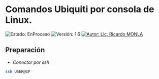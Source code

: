 # Comandos Ubiquiti por consola de Linux.
![Estado: EnProceso](https://img.shields.io/badge/Estado-EnProceso-brightgreen)
![Versión: 1.6](https://img.shields.io/badge/Versión-1.6-blue)
[![Autor: Lic. Ricardo MONLA](https://img.shields.io/badge/Autor-Lic.%20Ricardo%20MONLA-orange)](mailto:rmonla@frlr.utn.edu.ar)

## Preparación
- *Conectar por ssh*
```bash
ssh USER@IP
```


 
